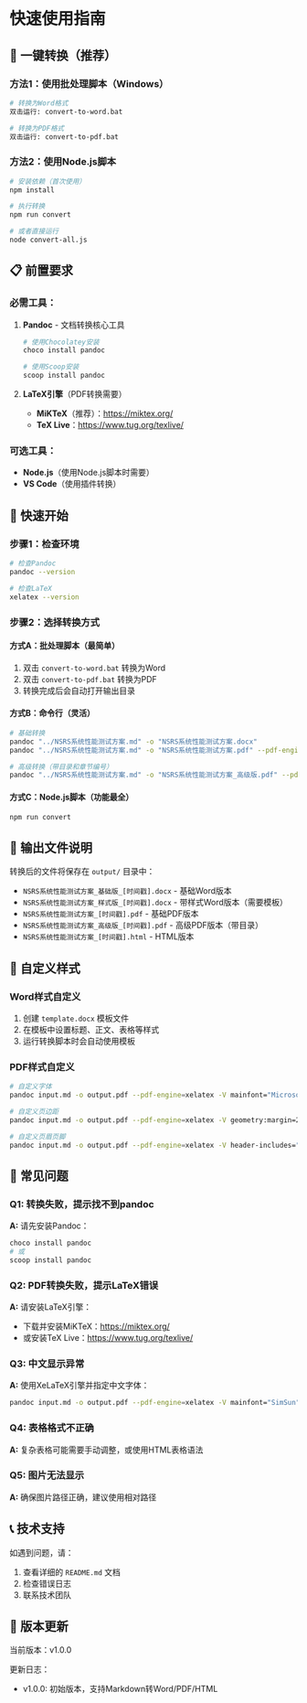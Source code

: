 # 快速使用指南

## 🚀 一键转换（推荐）

### 方法1：使用批处理脚本（Windows）

```bash
# 转换为Word格式
双击运行: convert-to-word.bat

# 转换为PDF格式
双击运行: convert-to-pdf.bat
```

### 方法2：使用Node.js脚本

```bash
# 安装依赖（首次使用）
npm install

# 执行转换
npm run convert

# 或者直接运行
node convert-all.js
```

## 📋 前置要求

### 必需工具：
1. **Pandoc** - 文档转换核心工具
   ```bash
   # 使用Chocolatey安装
   choco install pandoc
   
   # 使用Scoop安装
   scoop install pandoc
   ```

2. **LaTeX引擎**（PDF转换需要）
   - **MiKTeX**（推荐）：https://miktex.org/
   - **TeX Live**：https://www.tug.org/texlive/

### 可选工具：
- **Node.js**（使用Node.js脚本时需要）
- **VS Code**（使用插件转换）

## 🎯 快速开始

### 步骤1：检查环境
```bash
# 检查Pandoc
pandoc --version

# 检查LaTeX
xelatex --version
```

### 步骤2：选择转换方式

#### 方式A：批处理脚本（最简单）
1. 双击 `convert-to-word.bat` 转换为Word
2. 双击 `convert-to-pdf.bat` 转换为PDF
3. 转换完成后会自动打开输出目录

#### 方式B：命令行（灵活）
```bash
# 基础转换
pandoc "../NSRS系统性能测试方案.md" -o "NSRS系统性能测试方案.docx"
pandoc "../NSRS系统性能测试方案.md" -o "NSRS系统性能测试方案.pdf" --pdf-engine=xelatex

# 高级转换（带目录和章节编号）
pandoc "../NSRS系统性能测试方案.md" -o "NSRS系统性能测试方案_高级版.pdf" --pdf-engine=xelatex --toc --number-sections -V mainfont="SimSun"
```

#### 方式C：Node.js脚本（功能最全）
```bash
npm run convert
```

## 📁 输出文件说明

转换后的文件将保存在 `output/` 目录中：

- `NSRS系统性能测试方案_基础版_[时间戳].docx` - 基础Word版本
- `NSRS系统性能测试方案_样式版_[时间戳].docx` - 带样式Word版本（需要模板）
- `NSRS系统性能测试方案_[时间戳].pdf` - 基础PDF版本
- `NSRS系统性能测试方案_高级版_[时间戳].pdf` - 高级PDF版本（带目录）
- `NSRS系统性能测试方案_[时间戳].html` - HTML版本

## 🎨 自定义样式

### Word样式自定义
1. 创建 `template.docx` 模板文件
2. 在模板中设置标题、正文、表格等样式
3. 运行转换脚本时会自动使用模板

### PDF样式自定义
```bash
# 自定义字体
pandoc input.md -o output.pdf --pdf-engine=xelatex -V mainfont="Microsoft YaHei"

# 自定义页边距
pandoc input.md -o output.pdf --pdf-engine=xelatex -V geometry:margin=2cm

# 自定义页眉页脚
pandoc input.md -o output.pdf --pdf-engine=xelatex -V header-includes="\\usepackage{fancyhdr}"
```

## 🔧 常见问题

### Q1: 转换失败，提示找不到pandoc
**A:** 请先安装Pandoc：
```bash
choco install pandoc
# 或
scoop install pandoc
```

### Q2: PDF转换失败，提示LaTeX错误
**A:** 请安装LaTeX引擎：
- 下载并安装MiKTeX：https://miktex.org/
- 或安装TeX Live：https://www.tug.org/texlive/

### Q3: 中文显示异常
**A:** 使用XeLaTeX引擎并指定中文字体：
```bash
pandoc input.md -o output.pdf --pdf-engine=xelatex -V mainfont="SimSun"
```

### Q4: 表格格式不正确
**A:** 复杂表格可能需要手动调整，或使用HTML表格语法

### Q5: 图片无法显示
**A:** 确保图片路径正确，建议使用相对路径

## 📞 技术支持

如遇到问题，请：
1. 查看详细的 `README.md` 文档
2. 检查错误日志
3. 联系技术团队

## 🔄 版本更新

当前版本：v1.0.0

更新日志：
- v1.0.0: 初始版本，支持Markdown转Word/PDF/HTML